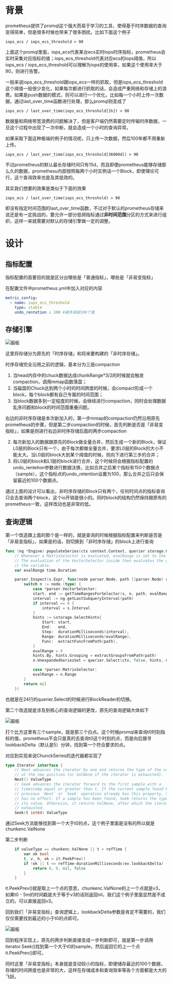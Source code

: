 # 背景
prometheus提供了promql这个强大而易于学习的工具，使得基于时序数据的查询变得简单，但是很多时候也带来了很多困扰。比如下面这个例子

```arkts
iops_ecs / iops_ecs_threshold > 90
```

上面这个promql里面，iops_ecs代表某台ecs实时iops时序指标，prometheus会实时采集对应指标的值；iops_ecs_threshold代表对应ecs的iops阈值，所以iops_ecs / iops_ecs_threshold可以理解为iops的使用率，如果这个使用率大于90，则进行告警。



一般来说iops_ecs_threshold跟iops_ecs一样的抓取，但是iops_ecs_threshold这个阈值一般很少变化，如果每次都进行抓取的话，会造成严重网络和存储上的浪费。如果是push数据的模式，则可以进行一个优化，比如每一个小时上传一次数据，通过last_over_time函数进行处理，那么promql则变成了

```arkts
iops_ecs / last_over_time(iops_ecs_threshold[1h]) > 90
```

数据量和网络带宽浪费的问题解决了，但是客户端仍然需要定时传输时序数据，一旦这个过程中出现了一次中断，就会造成一个小时的查询异常。



如果采取下面这种极端的例子的情况呢，只上传一次数据，然后100年都不用重新上传。

```arkts
iops_ecs / last_over_time(iops_ecs_threshold[36000d]) > 90
```

不过prometheus的默认最长存储时间只有15d，而且即便prometheus能够存储那么久的数据，promethesu内部按照每两个小时实例话一个Block，即使理论可行，这个查询效率也是及其低效的。



其实我们想要的效果是类似于下面的效果

```arkts
iops_ecs / last_over_time(iops_ecs_threshold) > 90
```

即没有指定时间范围的last_over_time函数，不过对于默认的prometheus存储来说还是有一定挑战的，要允许一部分低频指标通过**非时间范围**分区的方式来进行组织，这样一来就需要对默认的存储引擎做一定的调整。



# 设计
## 指标配置
指标配置的首要目的就是区分出哪些是「普通指标」，哪些是「非易变指标」



在配置文件中prometheus.yml中加入对应的内容

```yaml
metric_config:
  - name: iops_ecs_threshold
    type: stable
    undo_rentetion : 100 #最多保留100个值
```

## 存储引擎
![画板](1744958990680-8bc5e6be-b658-41d1-86c2-c02e08e30bc2.jpeg)

这里将存储分为原先的「时序存储」和将来要构建的「非时序存储」。



时序存储完全沿用之前的逻辑，基本分为三层compaction

1. 当head内存中的chuck数据达成<font style="color:rgb(28, 30, 33);background-color:rgb(246, 247, 248);">chunkRange*3/2的时候就会触发compaction，调用mmap函数落盘；</font>
2. <font style="color:rgb(28, 30, 33);background-color:rgb(246, 247, 248);">当磁盘的Chuck达到两个小时的时间跨度的时候，会compact形成一个block，每个block都有自己专属的时间范围；</font>
3. <font style="color:rgb(28, 30, 33);background-color:rgb(246, 247, 248);">当block数据多到一定程度的时候，会继续进行compaction，同时会处理数据乱序问题和block的时间范围重叠问题。</font>

<font style="color:rgb(28, 30, 33);background-color:rgb(246, 247, 248);"></font>

<font style="color:rgb(28, 30, 33);background-color:rgb(246, 247, 248);">右边的非时序存储是本次新加入的，第一步mmap的compaction仍然沿用原先prometheus的步骤，但是第二步compaction的时候，首先判断是否是「非易变指标」，如果是则进行右边非时序存储后面的两步compaction</font>

2. 每次新加入的数据跟原先的Block做全量合并，然后生成一个新的Block，保证L0层的Block只有一个，由于每次都做全量合并，要求L0层的Block的大小不能太大。当L0层的block大到某个阈值的时候，则向下进行第三步的合并；
3. 将L0层的block和L1层的block进行合并，这个时候将会根据指标配置的undo_rentetion参数进行数据汰换，比如合并之后某个指标有150个数据点（sample），这个指标点的undo_retention设置为100，那么合并之后只会保留最近的100个数据点。



通过上面的设计可以看出，非时序存储的Block只有两个，任何时间点的指标查询只会去查询两个block，这个io开销是很小的。同时block的结构仍然保持跟原有的prometheus一致，这样改动也是非常的低。

## 查询逻辑
第一个改造跟上面的那个是一样的，就是查询的时候根据指标配置来判断是否是「非易变指标」，如果是的话，则切换到「非时序存储」的block上进行查询



```go
func (ng *Engine) populateSeries(ctx context.Context, querier storage.Querier, s *parser.EvalStmt) {
    // Whenever a MatrixSelector is evaluated, evalRange is set to the corresponding range.
    // The evaluation of the VectorSelector inside then evaluates the given range and unsets
    // the variable.
    var evalRange time.Duration

    parser.Inspect(s.Expr, func(node parser.Node, path []parser.Node) error {
        switch n := node.(type) {
            case *parser.VectorSelector:
            start, end := getTimeRangesForSelector(s, n, path, evalRange)
            interval := ng.getLastSubqueryInterval(path)
            if interval == 0 {
                interval = s.Interval
            }
            hints := &storage.SelectHints{
                Start: start,
                End:   end,
                Step:  durationMilliseconds(interval),
                Range: durationMilliseconds(evalRange),
                Func:  extractFuncFromPath(path),
            }
            evalRange = 0
            hints.By, hints.Grouping = extractGroupsFromPath(path)
            n.UnexpandedSeriesSet = querier.Select(ctx, false, hints, n.LabelMatchers...)

            case *parser.MatrixSelector:
            evalRange = n.Range
        }
        return nil
    })
```

也就是在24行的querier.Select的时候进行BlockReader的切换。



第二个改造就是涉及到核心的查询逻辑的更改，原先的查询逻辑大体如下

![画板](1744960921575-b0818120-0115-4a34-aa61-26114286e15b.jpeg)

打个比方这里有三个sample，就是那三个白点。这个时候promql来查询t0时刻指标的值，prometheus不会只是真的去查询t0这个时刻的点，而是向后搜寻lookbackDelta（默认是5）分钟，找到第一个符合要求的点。



对应到实现来说ChunckSeries的迭代器都实现了

```go
type Iterator interface {
	// Next advances the iterator by one and returns the type of the value
	// at the new position (or ValNone if the iterator is exhausted).
	Next() ValueType
	// Seek advances the iterator forward to the first sample with a
	// timestamp equal or greater than t. If the current sample found by a
	// previous `Next` or `Seek` operation already has this property, Seek
	// has no effect. If a sample has been found, Seek returns the type of
	// its value. Otherwise, it returns ValNone, after which the iterator is
	// exhausted.
	Seek(t int64) ValueType
```

通过Seek方法能够找到第一个大于t0的点，这个例子里面是没有的所以就是chunkenc.ValNone



第二步判断

```go
	if valueType == chunkenc.ValNone || t > refTime {
		var ok bool
		t, v, h, ok = it.PeekPrev()
		if !ok || t <= refTime-durationMilliseconds(ev.lookbackDelta) {
			return 0, 0, nil, false
		}
	}
```
it.PeekPrev()就是取上一个点的意思，chunkenc.ValNone的上一个点就是v3，如果t0 - 5m的时间戳是大于等于v3的话则返回nil，我们这个例子里面显然是不成立的，可以直接返回v3。



回到我们「非易变指标」查询逻辑上，lookbackDelta参数是肯定不需要的，我们仅仅需要找到最近的小于t0的点即可。

![画板](1744961223779-958adfac-4aec-4069-a774-11ff4aec95a9.jpeg)

回到程序实现上，原先的两步判断直接变成一步判断即可，就是第一步调用iterator.Seek()找到第一个大于t0的sample，然后返回它的上一个点it.PeekPrev()即可。




同时这里「非易变指标」本身就是变动较小的指标，即便储存最近的100个数据，存储的时间跨度也是非常的大，这样在存储成本和查询效率等各个方面都是大大的飞跃。

